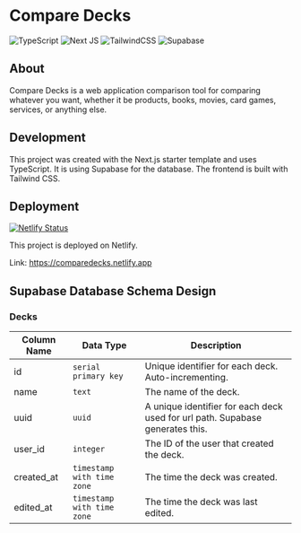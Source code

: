 # Compare Decks

![TypeScript](https://img.shields.io/badge/typescript-%23007ACC.svg?style=for-the-badge&logo=typescript&logoColor=white)
![Next JS](https://img.shields.io/badge/Next-black?style=for-the-badge&logo=next.js&logoColor=white)
![TailwindCSS](https://img.shields.io/badge/tailwindcss-%2338B2AC.svg?style=for-the-badge&logo=tailwind-css&logoColor=white)
![Supabase](https://img.shields.io/badge/Supabase-3ECF8E?style=for-the-badge&logo=supabase&logoColor=white)

## About

Compare Decks is a web application comparison tool for comparing
whatever you want, whether it be products, books, movies, card games, services, or anything else.

<!-- ## Features

- Create a deck and add cards to it
- Compare multiple cards at once
- Edit and delete decks
- Edit and delete cards
-->

## Development

This project was created with the Next.js starter template and uses TypeScript. It is using Supabase for the database. The frontend is built with Tailwind CSS.

## Deployment

[![Netlify Status](https://api.netlify.com/api/v1/badges/eafede55-9ddf-4356-abc8-3e0c4d65433c/deploy-status)](https://app.netlify.com/sites/comparedecks/deploys)

This project is deployed on Netlify.

Link: https://comparedecks.netlify.app

## Supabase Database Schema Design

### Decks

| Column Name | Data Type                  | Description                                                                   |
| ----------- | -------------------------- | ----------------------------------------------------------------------------- |
| id          | `serial primary key`       | Unique identifier for each deck. Auto-incrementing.                           |
| name        | `text`                     | The name of the deck.                                                         |
| uuid        | `uuid`                     | A unique identifier for each deck used for url path. Supabase generates this. |
| user_id     | `integer`                  | The ID of the user that created the deck.                                     |
| created_at  | `timestamp with time zone` | The time the deck was created.                                                |
| edited_at   | `timestamp with time zone` | The time the deck was last edited.                                            |
